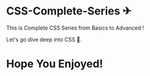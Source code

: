 # CSS-Complete-Series ✈
This is Complete CSS Series from Basics to Advanced !

Let's go dive deep into CSS 🚀.
# Hope You Enjoyed!
